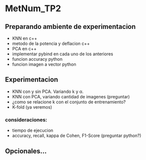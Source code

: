 # MetNum_TP2

## Preparando ambiente de experimentacion

- KNN en c++
- metodo de la potencia y deflacion c++
- PCA en c++
- implementar pybind en cada uno de los anteriores
- funcion accuracy python
- funcion imagen a vector python

## Experimentacion

- KNN con y sin PCA. Variando k y α.
- KNN con PCA, variando cantidad de imagenes (preguntar)
- ¿como se relacione k con el conjunto de entrenamiento?
- K-fold (ya veremos)

### consideraciones:

- tiempo de ejecucion
- accuracy, recall, kappa de Cohen, F1-Score (preguntar python?)

## Opcionales...